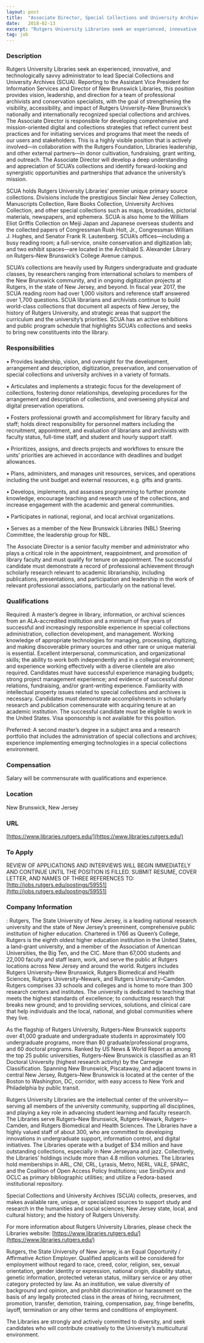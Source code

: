 ```yaml
---
layout: post
title:  "Associate Director, Special Collections and University Archives  - Rutgers University Libraries"
date:   2018-02-13
excerpt: "Rutgers University Libraries seek an experienced, innovative, and technologically savvy administrator to lead Special Collections and University Archives (SCUA). Reporting to the Assistant Vice President for Information Services and Director of New Brunswick Libraries, this position provides vision, leadership, and direction for a team of professional archivists and conservation specialists,..."
tag: job
---
```


### Description   

Rutgers University Libraries seek an experienced, innovative, and technologically savvy administrator to lead Special Collections and University Archives (SCUA). Reporting to the Assistant Vice President for Information Services and Director of New Brunswick Libraries, this position provides vision, leadership, and direction for a team of professional archivists and conservation specialists, with the goal of strengthening the visibility, accessibility, and impact of Rutgers University–New Brunswick’s nationally and internationally recognized special collections and archives. The Associate Director is responsible for developing comprehensive and mission-oriented digital and collections strategies that reflect current best practices and for initiating services and programs that meet the needs of our users and stakeholders. This is a highly visible position that is actively involved—in collaboration with the Rutgers Foundation, Libraries leadership, and other external partners—in donor cultivation, fundraising, grant writing, and outreach. The Associate Director will develop a deep understanding and appreciation of SCUA’s collections and identify forward-looking and synergistic opportunities and partnerships that advance the university’s mission.

SCUA holds Rutgers University Libraries’ premier unique primary source collections. Divisions include the prestigious Sinclair New Jersey Collection, Manuscripts Collection, Rare Books Collection, University Archives Collection, and other special collections such as maps, broadsides, pictorial materials, newspapers, and ephemera. SCUA is also home to the William Eliot Griffis Collection on Meiji Japan and Japanese overseas students and the collected papers of Congressman Rush Holt, Jr., Congressman William J. Hughes, and Senator Frank R. Lautenberg. SCUA’s offices—including a busy reading room; a full-service, onsite conservation and digitization lab; and two exhibit spaces—are located in the Archibald S. Alexander Library on Rutgers–New Brunswick’s College Avenue campus.

SCUA’s collections are heavily used by Rutgers undergraduate and graduate classes, by researchers ranging from international scholars to members of the New Brunswick community, and in ongoing digitization projects at Rutgers, in the state of New Jersey, and beyond. In fiscal year 2017, the SCUA reading room had over 1,000 visitors and reference staff answered over 1,700 questions. SCUA librarians and archivists continue to build world-class collections that document all aspects of New Jersey, the history of Rutgers University, and strategic areas that support the curriculum and the university’s priorities. SCUA has an active exhibitions and public program schedule that highlights SCUA’s collections and seeks to bring new constituents into the library. 



### Responsibilities   


• 	Provides leadership, vision, and oversight for the development, arrangement and description, digitization, preservation, and conservation of special collections and university archives in a variety of formats. 

• 	Articulates and implements a strategic focus for the development of collections, fostering donor relationships, developing procedures for the arrangement and description of collections, and overseeing physical and digital preservation operations. 

• 	Fosters professional growth and accomplishment for library faculty and staff; holds direct responsibility for personnel matters including the recruitment, appointment, and evaluation of librarians and archivists with faculty status, full-time staff, and student and hourly support staff. 

• 	Prioritizes, assigns, and directs projects and workflows to ensure the units’ priorities are achieved in accordance with deadlines and budget allowances.

• 	Plans, administers, and manages unit resources, services, and operations including the unit budget and external resources, e.g. gifts and grants.

• 	Develops, implements, and assesses programming to further promote knowledge, encourage teaching and research use of the collections, and increase engagement with the academic and general communities.

• 	Participates in national, regional, and local archival organizations. 

• 	Serves as a member of the New Brunswick Libraries (NBL) Steering Committee, the leadership group for NBL.

The Associate Director is a senior faculty member and administrator who plays a critical role in the appointment, reappointment,
and promotion of library faculty and must qualify for tenure on appointment. The successful candidate must demonstrate a record of professional achievement through scholarly research relevant to academic librarianship, including publications, presentations, and participation and leadership in the work of relevant professional associations, particularly on the national level.



### Qualifications   

Required: A master’s degree in library, information, or archival sciences from an ALA-accredited institution and a minimum of five years of successful and increasingly responsible experience in special collections administration, collection development, and management. Working knowledge of appropriate technologies for managing, processing, digitizing, and making discoverable primary sources and other rare or unique material is essential. Excellent interpersonal, communication, and organizational skills; the ability to work both independently and in a collegial environment; and experience working effectively with a diverse clientele are also required. Candidates must have successful experience managing budgets; strong project management experience; and evidence of successful donor relations, fundraising, and/or grant-writing experience. Familiarity with intellectual property issues related to special collections and archives is necessary. Candidates must demonstrate accomplishments in scholarly research and publication commensurate with acquiring tenure at an academic institution. The successful candidate must be eligible to work in the United States. Visa sponsorship is not available for this position. 

Preferred: A second master’s degree in a subject area and a research portfolio that includes the administration of special collections and archives; experience implementing emerging technologies in a special collections environment.



### Compensation   

Salary will be commensurate with qualifications and experience. 


### Location   

New Brunswick, New Jersey


### URL   

[https://www.libraries.rutgers.edu/](https://www.libraries.rutgers.edu/)

### To Apply   

 REVIEW OF APPLICATIONS AND INTERVIEWS WILL BEGIN IMMEDIATELY AND CONTINUE UNTIL THE POSITION IS FILLED. SUBMIT RESUME, COVER LETTER, AND NAMES OF THREE REFERENCES TO:  [http://jobs.rutgers.edu/postings/59551](http://jobs.rutgers.edu/postings/59551)


### Company Information   

: Rutgers, The State University of New Jersey, is a leading national research university and the state of New Jersey’s preeminent, comprehensive public institution of higher education. Chartered in 1766 as Queen’s College, Rutgers is the eighth oldest higher education institution in the United States, a land-grant university, and a member of the Association of American Universities, the Big Ten, and the CIC. More than 67,000 students and 22,000 faculty and staff learn, work, and serve the public at Rutgers locations across New Jersey and around the world. Rutgers includes Rutgers University–New Brunswick, Rutgers Biomedical and Health Sciences, Rutgers University–Newark, and Rutgers University–Camden. Rutgers comprises 33 schools and colleges and is home to more than 300 research centers and institutes. The university is dedicated to teaching that meets the highest standards of excellence; to conducting research that breaks new ground; and to providing services, solutions, and clinical care that help individuals and the local, national, and global communities where they live.

As the flagship of Rutgers University, Rutgers–New Brunswick supports over 41,000 graduate and undergraduate students in approximately 100 undergraduate programs, more than 80 graduate/professional programs, and 60 doctoral programs. Ranked by US News & World Report as among the top 25 public universities, Rutgers–New Brunswick is classified as an R1 Doctoral University (highest research activity) by the Carnegie Classification. Spanning New Brunswick, Piscataway, and adjacent towns in central New Jersey, Rutgers–New Brunswick is located at the center of the Boston to Washington, DC, corridor, with easy access to New York and Philadelphia by public transit.

Rutgers University Libraries are the intellectual center of the university—serving all members of the university community, supporting all disciplines, and playing a key role in advancing student learning and faculty research. The Libraries serve Rutgers–New Brunswick, Rutgers–Newark, Rutgers–Camden, and Rutgers Biomedical and Health Sciences. The Libraries have a highly valued staff of about 300, who are committed to developing innovations in undergraduate support, information control, and digital initiatives. The Libraries operate with a budget of $34 million and have outstanding collections, especially in New Jerseyana and jazz. Collectively, the Libraries’ holdings include more than 4.8 million volumes. The Libraries hold memberships in ARL, CNI, CRL, Lyrasis, Metro, NERL, VALE, SPARC, and the Coalition of Open Access Policy Institutions; use SirsiDynix and OCLC as primary bibliographic utilities; and utilize a Fedora-based institutional repository.

Special Collections and University Archives (SCUA) collects, preserves, and makes available rare, unique, or specialized sources to support study and research in the humanities and social sciences; New Jersey state, local, and cultural history; and the history of Rutgers University.

For more information about Rutgers University Libraries, please check the Libraries website: [https://www.libraries.rutgers.edu/](https://www.libraries.rutgers.edu/)

Rutgers, the State University of New Jersey, is an Equal Opportunity / Affirmative Action Employer. Qualified applicants will be considered for employment without regard to race, creed, color, religion, sex, sexual orientation, gender identity or expression, national origin, disability status, genetic information, protected veteran status, military service or any other category protected by law. As an institution, we value diversity of background and opinion, and prohibit discrimination or harassment on the basis of any legally protected class in the areas of hiring, recruitment, promotion, transfer, demotion, training, compensation, pay, fringe benefits, layoff, termination or any other
terms and conditions of employment.

The Libraries are strongly and actively committed to diversity, and seek candidates who will contribute 
creatively to the University’s multicultural environment.





